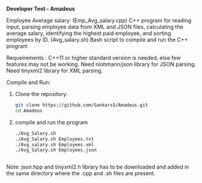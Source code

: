 
**Developer Test - Amadeus**

Employee Average salary:
(Emp_Avg_salary.cpp)
 C++ program for reading input, parsing employee data from XML and JSON files, calculating the average salary, identifying the highest paid employee, and sorting employees by ID.
(Avg_salary.sh)
 Bash script to compile and run the C++ program

Requeirements :
C++11 or higher standard version is needed, else few features may not be working.
Need nlohmann/json library for JSON parsing.
Need tinyxml2 library for XML parsing.


Compile and Run:
1. Clone the repository:
   ```bash
   git clone https://github.com/Sankars5/Amadeus.git
   cd Amadeus
2. compile and run the program
      ```bash
   ./Avg_Salary.sh
   ./Avg_Salary.sh Employees.txt
   ./Avg_salary.sh Employees.xml
   ./Avg_Salary.sh Employees.json
 
   

Note: json.hpp and tinyxml2.h library has to be downloaded and added in the same directory where the .cpp and .sh files are present.


